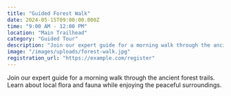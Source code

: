 ```yaml
---
title: "Guided Forest Walk"
date: 2024-05-15T09:00:00.000Z
time: "9:00 AM - 12:00 PM"
location: "Main Trailhead"
category: "Guided Tour"
description: "Join our expert guide for a morning walk through the ancient forest trails. Learn about local flora and fauna while enjoying the peaceful surroundings."
image: "/images/uploads/forest-walk.jpg"
registration_url: "https://example.com/register"
---
```


Join our expert guide for a morning walk through the ancient forest trails. Learn about local flora and fauna while enjoying the peaceful surroundings. 